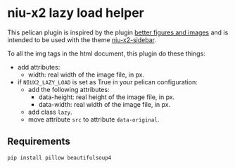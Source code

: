 # niu-x2 lazy load helper

This pelican plugin is inspired by the plugin [better figures and images](https://github.com/getpelican/pelican-plugins/tree/master/better_figures_and_images) and is intended to be used with the theme [niu-x2-sidebar](https://github.com/mawenbao/niu-x2-sidebar).

To all the img tags in the html document, this plugin do these things:

* add attributes:
    * width: real width of the image file, in px.
* if `NIUX2_LAZY_LOAD` is set as True in your pelican configuration:
    * add the following attributes:
        * data-height: real height of the image file, in px.
        * data-width: real width of the image file, in px.
    * add class `lazy`.
    * move attribute `src` to attribute `data-original`.

## Requirements

    pip install pillow beautifulsoup4


